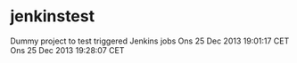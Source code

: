 jenkinstest
===========

Dummy project to test triggered Jenkins jobs
Ons 25 Dec 2013 19:01:17 CET
Ons 25 Dec 2013 19:28:07 CET

